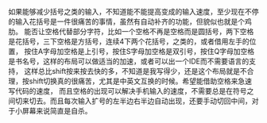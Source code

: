 如果能够减少括号之类的输入，不知道能不能提高变成的输入速度，至少现在不停的输入花括号是一件很痛苦的事情，虽然有自动补齐的功能，但貌似也就是个鸡肋。
能否让空格代替部分字符，比如一个空格不再是空格而是圆括号，两下空格是花括号，三下空格是方括号，连续4下两个花括号，之类的，或者借用左手的位置，
按住A字母加空格是上引号，按住S字母加空格是双引号，按住Q字母加空格是书名号，这样的布局可以做适当的加速，或者可以出一个IDE而不需要语言的支持，
这样总比shift按来按去快的多，不知道是我写得少，还是这个布局就是不合理，按shift切换真的很痛苦，尤其是中英文互换的时候。希望能借助空格来急速写代码的速度，
而且空格的出现可以解决手机输入的速度，不需要总是在符号之间切来切去。而且每次输入扩号的左半边右半边自动出现，还要手动切回中间，对于小屏幕来说简直是自杀。
